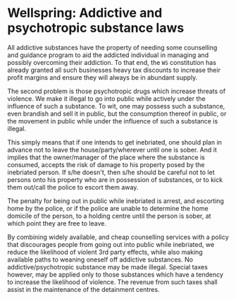 # Wellspring: Addictive and psychotropic substance laws

All addictive substances have the property of needing some counselling and guidance program to aid the addicted individual in managing and possibly overcoming their addiction. To that end, the `WS` constitution has already granted all such businesses heavy tax discounts to increase their profit margins and ensure they will always be in abundant supply.

The second problem is those psychotropic drugs which increase threats of violence. We make it illegal to go into public while actively under the influence of such a substance. To wit, one may possess such a substance, even brandish and sell it in public, but the consumption thereof in public, or the movement in public while under the influence of such a substance is illegal.

This simply means that if one intends to get inebriated, one should plan in advance not to leave the house/party/wherever until one is sober. And it implies that the owner/manager of the place where the substance is consumed, accepts the risk of damage to his property posed by the inebriated person. If s/he doesn't, then s/he should be careful not to let persons onto his property who are in possession of substances, or to kick them out/call the police to escort them away.

The penalty for being out in public while inebriated is arrest, and escorting home by the police, or if the police are unable to determine the home domicile of the person, to a holding centre until the person is sober, at which point they are free to leave.

By combining widely available, and cheap counselling services with a policy that discourages people from going out into public while inebriated, we reduce the likelihood of violent 3rd party effects, while also making available paths to weaning oneself off addictive substances. No addictive/psychotropic substance may be made illegal. Special taxes however, may be applied only to those substances which have a tendency to increase the likelihood of violence. The revenue from such taxes shall assist in the maintenance of the detainment centres.
